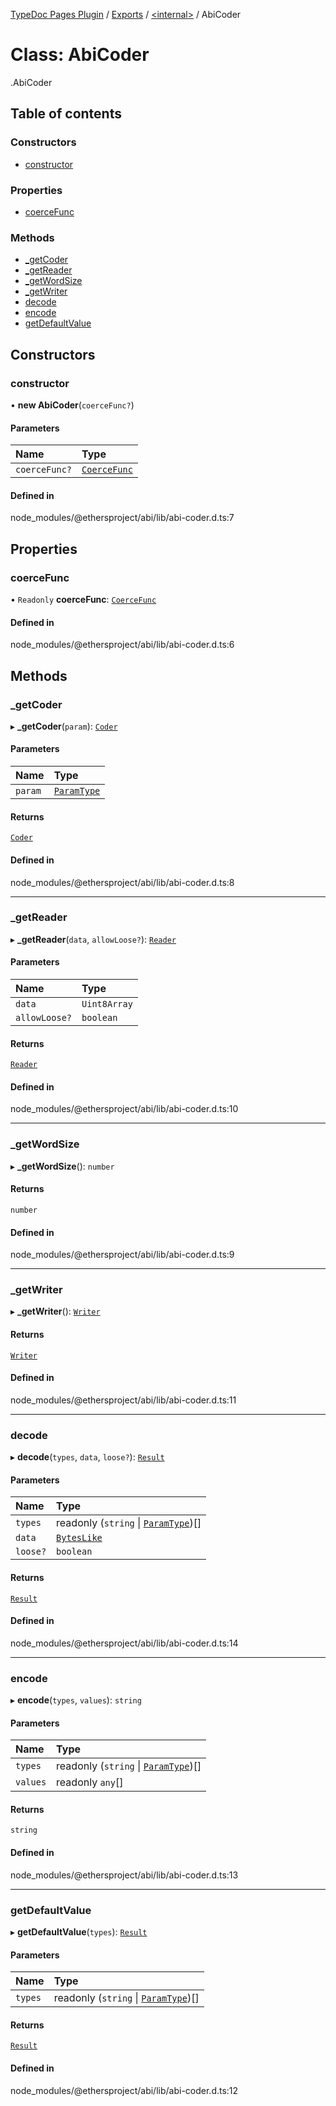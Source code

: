[TypeDoc Pages Plugin](../README.md) / [Exports](../modules.md) / [<internal\>](../modules/internal_.md) / AbiCoder

# Class: AbiCoder

[<internal>](../modules/internal_.md).AbiCoder

## Table of contents

### Constructors

- [constructor](internal_.AbiCoder.md#constructor)

### Properties

- [coerceFunc](internal_.AbiCoder.md#coercefunc)

### Methods

- [\_getCoder](internal_.AbiCoder.md#_getcoder)
- [\_getReader](internal_.AbiCoder.md#_getreader)
- [\_getWordSize](internal_.AbiCoder.md#_getwordsize)
- [\_getWriter](internal_.AbiCoder.md#_getwriter)
- [decode](internal_.AbiCoder.md#decode)
- [encode](internal_.AbiCoder.md#encode)
- [getDefaultValue](internal_.AbiCoder.md#getdefaultvalue)

## Constructors

### constructor

• **new AbiCoder**(`coerceFunc?`)

#### Parameters

| Name | Type |
| :------ | :------ |
| `coerceFunc?` | [`CoerceFunc`](../modules/internal_.md#coercefunc) |

#### Defined in

node_modules/@ethersproject/abi/lib/abi-coder.d.ts:7

## Properties

### coerceFunc

• `Readonly` **coerceFunc**: [`CoerceFunc`](../modules/internal_.md#coercefunc)

#### Defined in

node_modules/@ethersproject/abi/lib/abi-coder.d.ts:6

## Methods

### \_getCoder

▸ **_getCoder**(`param`): [`Coder`](internal_.Coder.md)

#### Parameters

| Name | Type |
| :------ | :------ |
| `param` | [`ParamType`](internal_.ParamType.md) |

#### Returns

[`Coder`](internal_.Coder.md)

#### Defined in

node_modules/@ethersproject/abi/lib/abi-coder.d.ts:8

___

### \_getReader

▸ **_getReader**(`data`, `allowLoose?`): [`Reader`](internal_.Reader.md)

#### Parameters

| Name | Type |
| :------ | :------ |
| `data` | `Uint8Array` |
| `allowLoose?` | `boolean` |

#### Returns

[`Reader`](internal_.Reader.md)

#### Defined in

node_modules/@ethersproject/abi/lib/abi-coder.d.ts:10

___

### \_getWordSize

▸ **_getWordSize**(): `number`

#### Returns

`number`

#### Defined in

node_modules/@ethersproject/abi/lib/abi-coder.d.ts:9

___

### \_getWriter

▸ **_getWriter**(): [`Writer`](internal_.Writer.md)

#### Returns

[`Writer`](internal_.Writer.md)

#### Defined in

node_modules/@ethersproject/abi/lib/abi-coder.d.ts:11

___

### decode

▸ **decode**(`types`, `data`, `loose?`): [`Result`](../interfaces/internal_.Result.md)

#### Parameters

| Name | Type |
| :------ | :------ |
| `types` | readonly (`string` \| [`ParamType`](internal_.ParamType.md))[] |
| `data` | [`BytesLike`](../modules/internal_.md#byteslike) |
| `loose?` | `boolean` |

#### Returns

[`Result`](../interfaces/internal_.Result.md)

#### Defined in

node_modules/@ethersproject/abi/lib/abi-coder.d.ts:14

___

### encode

▸ **encode**(`types`, `values`): `string`

#### Parameters

| Name | Type |
| :------ | :------ |
| `types` | readonly (`string` \| [`ParamType`](internal_.ParamType.md))[] |
| `values` | readonly `any`[] |

#### Returns

`string`

#### Defined in

node_modules/@ethersproject/abi/lib/abi-coder.d.ts:13

___

### getDefaultValue

▸ **getDefaultValue**(`types`): [`Result`](../interfaces/internal_.Result.md)

#### Parameters

| Name | Type |
| :------ | :------ |
| `types` | readonly (`string` \| [`ParamType`](internal_.ParamType.md))[] |

#### Returns

[`Result`](../interfaces/internal_.Result.md)

#### Defined in

node_modules/@ethersproject/abi/lib/abi-coder.d.ts:12
